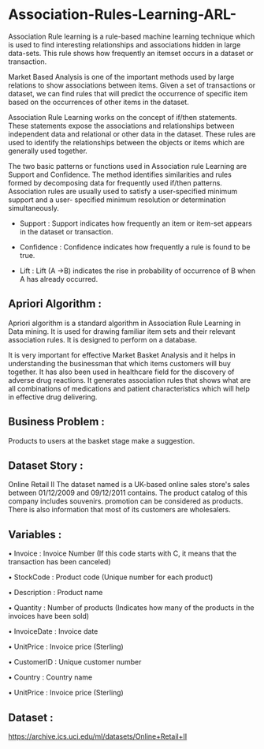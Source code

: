 # Association-Rules-Learning-ARL-
Association Rule learning is a rule-based machine learning technique which is used to find interesting relationships and associations hidden in large data-sets. 
This rule shows how frequently an itemset occurs in a dataset or transaction.

Market Based Analysis is one of the important methods used by large relations to show associations between items. 
Given a set of transactions or dataset, we can find rules that will predict the occurrence of specific item based on the occurrences of other items in the dataset.

Association Rule Learning works on the concept of if/then statements. These statements expose the associations and relationships between independent data and relational or other data in the dataset. These rules are used to identify the relationships between the objects or items which are generally used together.

The two basic patterns or functions used in Association rule Learning are Support and Confidence. The method identifies similarities and rules formed by decomposing data for frequently used if/then patterns. Association rules are usually used to satisfy a user-specified minimum support and a user- specified minimum resolution or determination simultaneously.

* Support :
Support indicates how frequently an item or item-set appears in the dataset or transaction.

* Confidence :
Confidence indicates how frequently a rule is found to be true.

* Lift :
Lift (A →B) indicates the rise in probability of occurrence of B when A has already occurred.

## Apriori Algorithm :
Apriori algorithm is a standard algorithm in Association Rule Learning in Data mining. It is used for drawing familiar item sets and their relevant association rules. It is designed to perform on a database.

It is very important for effective Market Basket Analysis and it helps in understanding the businessman that which items customers will buy together. It has also been used in healthcare field for the discovery of adverse drug reactions. It generates association rules that shows what are all combinations of medications and patient characteristics which will help in effective drug delivering.

 ## Business Problem :
Products to users at the basket stage
make a suggestion.

 ## Dataset Story : 
Online Retail II
The dataset named is a UK-based online sales
store's sales between 01/12/2009 and 09/12/2011
contains.
The product catalog of this company includes souvenirs. promotion
can be considered as products.
There is also information that most of its customers are wholesalers.


 ## Variables :
• Invoice : Invoice Number (If this code starts with C, it means that the transaction has been canceled)

• StockCode : Product code (Unique number for each product)

• Description : Product name

• Quantity : Number of products (Indicates how many of the products in the invoices have been sold)

• InvoiceDate : Invoice date

• UnitPrice : Invoice price (Sterling)

• CustomerID : Unique customer number

• Country : Country name

• UnitPrice : Invoice price (Sterling)

## Dataset : 
https://archive.ics.uci.edu/ml/datasets/Online+Retail+II
